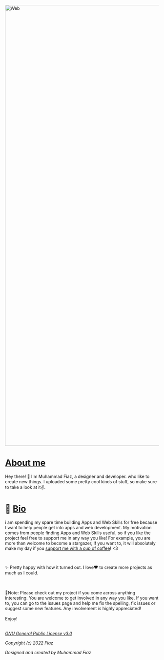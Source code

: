 <img width="1440" alt="Web" src="https://img.freepik.com/free-vector/night-ocean-landscape-full-moon-stars-shine_107791-7397.jpg?w=2000">



# [About me]("https://github.com/muhammad-fiaz/muhammad-fiaz")
Hey there! 👋 I'm Muhammad Fiaz, a designer and developer. who like to create new things. I uploaded some pretty cool kinds of stuff, so make sure to take a look at it✌️.


# 🔗 [Bio]("https://github.com/muhammad-fiaz/muhammad-fiaz]")

i am spending my spare time building Apps and Web Skills for free because I want to help people get into apps and web development. My motivation comes from people finding Apps and  Web Skills useful, so if you like the project feel free to support me in any way you like! For example, you are more than welcome to become a stargazer, If you want to, it will absolutely make my day if you [support me with a cup of coffee]("https://www.patreon.com/fiaz")! <3

<br>

✨ Pretty happy with how it turned out. I love❤️ to create more projects as much as I could.

<br>

<br>
🔴Note: Please check out my project if you come across anything interesting. You are welcome to get involved in any way you like. If you want to, you can go to the issues page and help me fix the spelling, fix issues or suggest some new features. Any involvement is highly appreciated!

<br>
<br>
Enjoy! 

<br>
<br>

[*GNU General Public License v3.0*]("https://github.com/muhammad-fiaz/muhammad-fiaz/blob/main/LICENSE")

*Copyright (c) 2022 Fiaz*

*Designed and created by Muhammad Fiaz*
